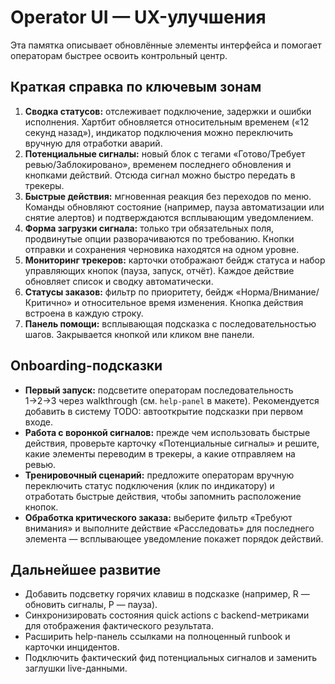 # Operator UI — UX-улучшения

Эта памятка описывает обновлённые элементы интерфейса и помогает операторам быстрее освоить контрольный центр.

## Краткая справка по ключевым зонам

1. **Сводка статусов:** отслеживает подключение, задержки и ошибки исполнения. Хартбит обновляется относительным временем («12 секунд назад»), индикатор подключения можно переключить вручную для отработки аварий.
2. **Потенциальные сигналы:** новый блок с тегами «Готово/Требует ревью/Заблокировано», временем последнего обновления и кнопками действий. Отсюда сигнал можно быстро передать в трекеры.
3. **Быстрые действия:** мгновенная реакция без переходов по меню. Команды обновляют состояние (например, пауза автоматизации или снятие алертов) и подтверждаются всплывающим уведомлением.
4. **Форма загрузки сигнала:** только три обязательных поля, продвинутые опции разворачиваются по требованию. Кнопки отправки и сохранения черновика находятся на одном уровне.
5. **Мониторинг трекеров:** карточки отображают бейдж статуса и набор управляющих кнопок (пауза, запуск, отчёт). Каждое действие обновляет список и сводку автоматически.
6. **Статусы заказов:** фильтр по приоритету, бейдж «Норма/Внимание/Критично» и относительное время изменения. Кнопка действия встроена в каждую строку.
7. **Панель помощи:** всплывающая подсказка с последовательностью шагов. Закрывается кнопкой или кликом вне панели.

## Onboarding-подсказки

- **Первый запуск:** подсветите операторам последовательность 1→2→3 через walkthrough (см. `help-panel` в макете). Рекомендуется добавить в систему TODO: автооткрытие подсказки при первом входе.
- **Работа с воронкой сигналов:** прежде чем использовать быстрые действия, проверьте карточку «Потенциальные сигналы» и решите, какие элементы переводим в трекеры, а какие отправляем на ревью.
- **Тренировочный сценарий:** предложите операторам вручную переключить статус подключения (клик по индикатору) и отработать быстрые действия, чтобы запомнить расположение кнопок.
- **Обработка критического заказа:** выберите фильтр «Требуют внимания» и выполните действие «Расследовать» для последнего элемента — всплывающее уведомление покажет порядок действий.

## Дальнейшее развитие

- Добавить подсветку горячих клавиш в подсказке (например, R — обновить сигналы, P — пауза).
- Синхронизировать состояния quick actions с backend-метриками для отображения фактического результата.
- Расширить help-панель ссылками на полноценный runbook и карточки инцидентов.
- Подключить фактический фид потенциальных сигналов и заменить заглушки live-данными.
